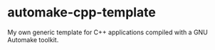 # automake-cpp-template
My own generic template for C++ applications compiled with a GNU Automake toolkit.